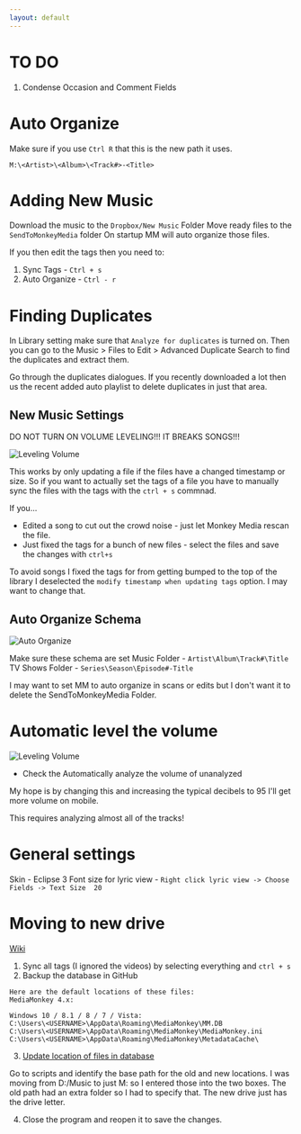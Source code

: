 ```yaml
---
layout: default
---
```


# TO DO

1. Condense Occasion and Comment Fields

# Auto Organize

Make sure if you use `Ctrl R` that this is the new path it uses.

```
M:\<Artist>\<Album>\<Track#>-<Title>
```

# Adding New Music

Download the music to the `Dropbox/New Music` Folder
Move ready files to the `SendToMonkeyMedia` folder
On startup MM will auto organize those files.

If you then edit the tags then you need to:
1. Sync Tags - `Ctrl + s`
2. Auto Organize - `Ctrl - r`

# Finding Duplicates

In Library setting make sure that `Analyze for duplicates` is turned on. Then you can go to the Music > Files to Edit > Advanced Duplicate Search to find the duplicates and extract them.

Go through the duplicates dialogues. If you recently downloaded a lot then us the recent added auto playlist to delete duplicates in just that area.

## New Music Settings

DO NOT TURN ON VOLUME LEVELING!!! IT BREAKS SONGS!!!

![Leveling Volume](../../images/VolumeLeveling.png)

This works by only updating a file if the files have a changed timestamp or size. So if you want to actually set the tags of a file you have to manually sync the files with the tags with the `ctrl + s` commnad.

If you...

 - Edited a song to cut out the crowd noise - just let Monkey Media rescan the file.
 - Just fixed the tags for a bunch of new files - select the files and save the changes with `ctrl+s`

 To avoid songs I fixed the tags for from getting bumped to the top of the library I deselected the `modify timestamp when updating tags` option. I may want to change that.

## Auto Organize Schema

![Auto Organize](../../images\AutoOrganizeSchema.PNG)

Make sure these schema are set
Music Folder - `Artist\Album\Track#\Title`
TV Shows Folder - `Series\Season\Episode#-Title`

I may want to set MM to auto organize in scans or edits but I don't want it to delete the SendToMonkeyMedia Folder.

# Automatic level the volume

![Leveling Volume](../../images/VolumeLeveling.png)

- Check the Automatically analyze the volume of unanalyzed

My hope is by changing this and increasing the typical decibels to 95 I'll get more volume on mobile.

This requires analyzing almost all of the tracks!

# General settings

Skin - Eclipse 3
Font size for lyric view - `Right click lyric view -> Choose Fields -> Text Size  20`

# Moving to new drive

[Wiki](https://www.mediamonkey.com/wiki/index.php/Moving_MM_to_a_new_computer)

1. Sync all tags (I ignored the videos) by selecting everything and `ctrl + s`
2. Backup the database in GitHub
```
Here are the default locations of these files:
MediaMonkey 4.x:

Windows 10 / 8.1 / 8 / 7 / Vista:
C:\Users\<USERNAME>\AppData\Roaming\MediaMonkey\MM.DB
C:\Users\<USERNAME>\AppData\Roaming\MediaMonkey\MediaMonkey.ini
C:\Users\<USERNAME>\AppData\Roaming\MediaMonkey\MetadataCache\
```
3. [Update location of files in database](http://www.mediamonkey.com/forum/viewtopic.php?f=2&t=63823)

Go to scripts and identify the base path for the old and new locations. I was moving from D:/Music to just M: so I entered those into the two boxes. The old path had an extra folder so I had to specify that. The new drive just has the drive letter.

4. Close the program and reopen it to save the changes.
